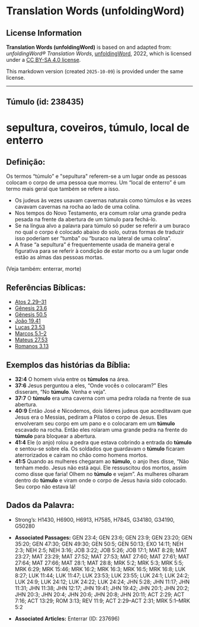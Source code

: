 # Translation Words (unfoldingWord)

## License Information

**Translation Words (unfoldingWord)** is based on and adapted from: _unfoldingWord® Translation Words_, [unfoldingWord](https://unfoldingword.org/utw), 2022, which is licensed under a [CC BY-SA 4.0 license](https://creativecommons.org/licenses/by-sa/4.0/legalcode.en).

This markdown version (created `2025-10-09`) is provided under the same license.



--------------------------------

## Túmulo (id: 238435)

sepultura, coveiros, túmulo, local de enterro
=============================================

Definição:
----------

Os termos “túmulo” e "sepultura" referem\-se a um lugar onde as pessoas colocam o corpo de uma pessoa que morreu. Um “local de enterro” é um termo mais geral que também se refere a isso.

* Os judeus às vezes usavam cavernas naturais como túmulos e às vezes cavavam cavernas na rocha ao lado de uma colina.
* Nos tempos do Novo Testamento, era comum rolar uma grande pedra pesada na frente da abertura de um túmulo para fechá\-lo.
* Se na língua alvo a palavra para túmulo só puder se referir a um buraco no qual o corpo é colocado abaixo do solo, outras formas de traduzir isso poderiam ser “tumba” ou “buraco na lateral de uma colina”.
* A frase “a sepultura” é frequentemente usada de maneira geral e figurativa para se referir à condição de estar morto ou a um lugar onde estão as almas das pessoas mortas.

(Veja também: enterrar, morte)

Referências Bíblicas:
---------------------

* [Atos 2\.29–31](https://ref.ly/Acts2:29-Acts2:31)
* [Gênesis 23\.6](https://ref.ly/Gen23:6)
* [Gênesis 50\.5](https://ref.ly/Gen50:5)
* [João 19\.41](https://ref.ly/John19:41)
* [Lucas 23\.53](https://ref.ly/Luke23:53)
* [Marcos 5\.1–2](https://ref.ly/Mark5:1-Mark5:2)
* [Mateus 27\.53](https://ref.ly/Matt27:53)
* [Romanos 3\.13](https://ref.ly/Rom3:13)

Exemplos das histórias da Bíblia:
---------------------------------

* **32:4** O homem vivia entre os **túmulos** na área.
* **37:6** Jesus perguntou a eles, “Onde vocês o colocaram?” Eles disseram, “No **túmulo**. Venha e veja”.
* **37:7** O **túmulo** era uma caverna com uma pedra rolada na frente de sua abertura.
* **40:9** Então José e Nicodemos, dois líderes judeus que acreditavam que Jesus era o Messias, pediram a Pilatos o corpo de Jesus. Eles envolveram seu corpo em um pano e o colocaram em um **túmulo** escavado na rocha. Então eles rolaram uma grande pedra na frente do **túmulo** para bloquear a abertura.
* **41:4** Ele (o anjo) rolou a pedra que estava cobrindo a entrada do **túmulo** e sentou\-se sobre ela. Os soldados que guardavam o **túmulo** ficaram aterrorizados e caíram no chão como homens mortos.
* **41:5** Quando as mulheres chegaram ao **túmulo**, o anjo lhes disse, “Não tenham medo. Jesus não está aqui. Ele ressuscitou dos mortos, assim como disse que faria! Olhem no **túmulo** e vejam”. As mulheres olharam dentro do **túmulo** e viram onde o corpo de Jesus havia sido colocado. Seu corpo não estava lá!

Dados da Palavra:
-----------------

* Strong’s: H1430, H6900, H6913, H7585, H7845, G34180, G34190, G50280

* **Associated Passages:** GEN 23:4; GEN 23:6; GEN 23:9; GEN 23:20; GEN 35:20; GEN 47:30; GEN 49:30; GEN 50:5; GEN 50:13; EXO 14:11; NEH 2:3; NEH 2:5; NEH 3:16; JOB 3:22; JOB 5:26; JOB 17:1; MAT 8:28; MAT 23:27; MAT 23:29; MAT 27:52; MAT 27:53; MAT 27:60; MAT 27:61; MAT 27:64; MAT 27:66; MAT 28:1; MAT 28:8; MRK 5:2; MRK 5:3; MRK 5:5; MRK 6:29; MRK 15:46; MRK 16:2; MRK 16:3; MRK 16:5; MRK 16:8; LUK 8:27; LUK 11:44; LUK 11:47; LUK 23:53; LUK 23:55; LUK 24:1; LUK 24:2; LUK 24:9; LUK 24:12; LUK 24:22; LUK 24:24; JHN 5:28; JHN 11:17; JHN 11:31; JHN 11:38; JHN 12:17; JHN 19:41; JHN 19:42; JHN 20:1; JHN 20:2; JHN 20:3; JHN 20:4; JHN 20:6; JHN 20:8; JHN 20:11; ACT 2:29; ACT 7:16; ACT 13:29; ROM 3:13; REV 11:9; ACT 2:29–ACT 2:31; MRK 5:1–MRK 5:2
* **Associated Articles:** Enterrar (ID: 237696)

